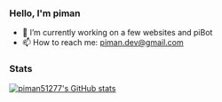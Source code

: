 ### Hello, I'm piman

- 🔭 I’m currently working on a few websites and piBot
- 📫 How to reach me: piman.dev@gmail.com

### Stats
[![piman51277's GitHub stats](https://github-readme-stats-one-bice.vercel.app/api/top-langs/?username=piman51277&langs_count=10&layout=compact&role=OWNER,ORGANIZATION_MEMBER)](https://github.com/anuraghazra/github-readme-stats)
